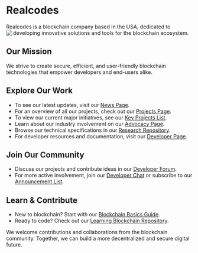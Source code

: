 # Realcodes

Realcodes is a blockchain company based in the USA, dedicated to developing innovative solutions and tools for the blockchain ecosystem.
<img align="left" src="[https://github.com/RealcodesAI/.github/blob/main/https_ideogram_ai_api_images_ephemeral_ItH0Ah_cQMmBaI2oNgdxxQ_png_exp_1726905491_sig_b524b13ee32e320da61d420a45810415d605a641e390f300141ca68ff7ed064a.jpg?raw=true](https://github.com/RealcodesAI/.github/blob/main/https_ideogram_ai_api_images_ephemeral_ItH0Ah_cQMmBaI2oNgdxxQ_png_exp_1726905491_sig_b524b13ee32e320da61d420a45810415d605a641e390f300141ca68ff7ed064a.jpg?raw=true)">
## Our Mission

We strive to create secure, efficient, and user-friendly blockchain technologies that empower developers and end-users alike.

## Explore Our Work

- To see our latest updates, visit our [News Page](link-to-news-page).
- For an overview of all our projects, check out our [Projects Page](link-to-projects-page).
- To view our current major initiatives, see our [Key Projects List](link-to-key-projects).
- Learn about our industry involvement on our [Advocacy Page](link-to-advocacy-page).
- Browse our technical specifications in our [Research Repository](link-to-research-repo).
- For developer resources and documentation, visit our [Developer Page](link-to-developer-page).

## Join Our Community

- Discuss our projects and contribute ideas in our [Developer Forum](link-to-forum).
- For more active involvement, join our [Developer Chat](link-to-chat) or subscribe to our [Announcement List](link-to-mailing-list).

## Learn & Contribute

- New to blockchain? Start with our [Blockchain Basics Guide](link-to-guide).
- Ready to code? Check out our [Learning Blockchain Repository](link-to-learning-repo).

We welcome contributions and collaborations from the blockchain community. Together, we can build a more decentralized and secure digital future.
